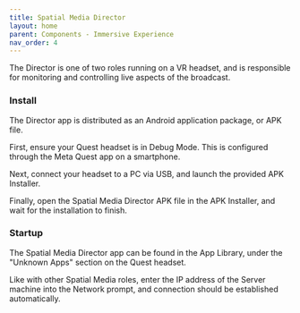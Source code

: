 ```yaml
---
title: Spatial Media Director
layout: home
parent: Components - Immersive Experience
nav_order: 4
---
```


The Director is one of two roles running on a VR headset, and is responsible for monitoring and controlling live aspects of the broadcast.

### Install
The Director app is distributed as an Android application package, or APK file.

First, ensure your Quest headset is in Debug Mode. This is configured through the Meta Quest app on a smartphone.

Next, connect your headset to a PC via USB, and launch the provided APK Installer.

Finally, open the Spatial Media Director APK file in the APK Installer, and wait for the installation to finish.

### Startup
The Spatial Media Director app can be found in the App Library, under the "Unknown Apps" section on the Quest headset.

Like with other Spatial Media roles, enter the IP address of the Server machine into the Network prompt, and connection should be established automatically.
